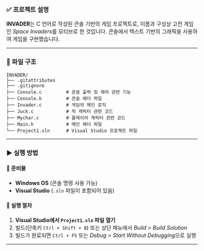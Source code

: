 ### ✅ 프로젝트 설명

**INVADER**는 C 언어로 작성된 콘솔 기반의 게임 프로젝트로, 이름과 구성상 고전 게임인 *Space Invaders*를 모티브로 한 것입니다. 콘솔에서 텍스트 기반의 그래픽을 사용하여 게임을 구현했습니다.

---

### 📁 파일 구조

```
INVADER/
├── .gitattributes
├── .gitignore
├── Console.c         # 콘솔 출력 및 제어 관련 기능
├── Console.h         # 콘솔 헤더 파일
├── Invader.c         # 게임의 메인 로직
├── Juck.c            # 적 캐릭터 관련 코드
├── Mychar.c          # 플레이어 캐릭터 관련 코드
├── Main.h            # 메인 헤더 파일
└── Project1.sln      # Visual Studio 프로젝트 파일
```

---

### ▶ 실행 방법

#### 🔧 준비물

* **Windows OS** (콘솔 명령 사용 가능)
* **Visual Studio** (`.sln` 파일이 포함되어 있음)

#### 📌 실행 절차

1. **Visual Studio에서 `Project1.sln` 파일 열기**
2. 빌드(단축키 `Ctrl + Shift + B`) 또는 상단 메뉴에서 *Build > Build Solution*
3. 빌드가 완료되면 `Ctrl + F5` 또는 *Debug > Start Without Debugging*으로 실행

---
